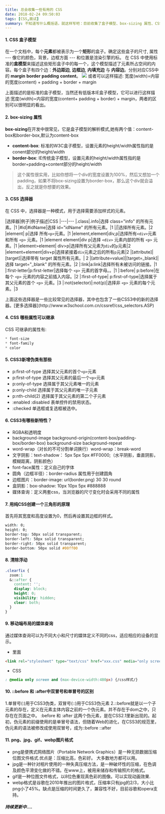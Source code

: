 ```yaml
---
title: 总会收集一些有用的 CSS
date: 2018-02-24 09:50:03
tags: [CSS,面试]
summary: 不知道写什么概括语，就这样写吧：目前收集了盒子模型、box-sizing 属性、CSS 选择器、CSS 继承属性、CSS3新特性等等。
---
```

#### 1. CSS 盒子模型
在一个文档中，每个**元素**都被表示为一个**矩形**的盒子。确定这些盒子的尺寸, 属性 --- 像它的颜色，背景，边框方面 --- 和位置是渲染引擎的标。
在 CSS 中使用标准的**盒模型**来描述这些矩形盒子中的每一个，这个模型描述了元素所占空间的内容。每个盒子有四个边：**外边距边**, **边框边**, **内填充边** 与 **内容边**。分别对应CSS中的 **margin** **border** **padding** **content**。
<img src="/blog/img/css-interview/boxmodel.png">
或者可以这样描述: 宽度(width)=内容的宽度(content) + padding + border + margin
<p class="tip">上面描述的是标准的盒子模型，当然还有低版本IE盒子模型，它可以进行这样描述:宽度(width)=内容的宽度(content+ padding + border) + margin，两者的区别可以很明显的看出。</p>

#### 2. box-sizing 属性
**box-sizing**在开发中很常见，它是盒子模型的解析模式,她有两个值：content-box和border-box,默认为content-box
* **content-box**: 标准的W3C盒子模型，设置元素的height/width属性指的是conent部分的height/width
* **border-box**: IE传统盒子模型，设置元素的height/width属性指的是border+padding+content部分的height/width

> 这个属性很实用，比如你想将一个div的宽度设置为100%，然后又想加一个padding，如果不将box-sizing设置为border-box，那么这个div就会溢出，反之就是你想要的效果。

#### 3. CSS 选择器
在 CSS 中，选择器是一种模式，用于选择需要添加样式的元素。

|选择器|例子|例子描述|CSS
|---|---
|.class|.info|选择 class="info" 的所有元素。|1
|#id|#idName|选择 id="idName" 的所有元素。|1
|*|*|选择所有元素。|2
|element|	p|选择 所有`<p>`元素。|1
|element,element|div,p|选择所有`<div>`元素和所有 `<p>` 元素。|1
|element element|div p|选择 `<div>` 元素内部的所有 `<p>` 元素。|1
|element>element|	div>p|选择所有父元素为`div`的`p`元素|2
|element+element|div+p|选择紧接着`div`元素之后的所有`p`元素|2
|[attribute]|[target]|选择带有 target 属性所有元素。|	2
|[attribute=value]|[target=_blank]|选择 target="_blank" 的所有元素。|2
|:link|a:link|选择所有未被访问的链接。|1
|:first-letter|p:first-letter|选择每个 `<p>` 元素的首字母。。|1
|:before|	p:before|在每个 `<p>` 元素的内容之前插入内容。|2
|:first-of-type|	p:first-of-type|选择属于其父元素的首个 `<p>` 元素。|3
|:not(selector)|:not(p)|选择非 `<p>` 元素的每个元素。|3

<p class="tip">上面这些选择器是一些比较常见的选择器，其中也包含了一些CSS3中的新的选择器。[更多选择器](http://www.w3school.com.cn/cssref/css_selectors.ASP)</p>

#### 4. CSS 哪些属性可以继承
CSS 可继承的属性有: 
``` css
* font-size 
* font-family 
* color
```

#### 5. CSS3新增伪类有那些
* p:first-of-type 选择其父元素的首个`<p>`元素
* p:first-of-type 选择其父元素的最后一个`<p>`元素
* p:only-of-type 选择属于其父元素唯一的元素
* p:only-child 选择属于其父元素的唯一子元素
* p:nth-child(2) 选择属于其父元素的第二个子元素
* :enabled :disabled 表单控件的禁用状态。
* :checked 单选框或复选框被选中。

#### 6. CSS3有哪些新特性？
* RGBA和透明度
* background-image background-origin(content-box/padding-box/border-box) background-size background-repeat
* word-wrap（对长的不可分割单词换行）word-wrap：break-word
* 文字阴影：text-shadow： 5px 5px 5px #FF0000;（水平阴影，垂直阴影，模糊距离，阴影颜色）
* font-face属性：定义自己的字体
* 圆角（边框半径）：border-radius 属性用于创建圆角
* 边框图片：border-image: url(border.png) 30 30 round
* 盒阴影：box-shadow: 10px 10px 5px #888888
* 媒体查询：定义两套css，当浏览器的尺寸变化时会采用不同的属性

#### 7. 用纯CSS创建一个三角形的原理
首先将其宽度和高度设置为0，然后再设置其边框的样式。
``` css
width: 0;
height: 0;
border-top: 50px solid transparent;
border-left: 50px solid transparent;
border-right: 50px solid transparent;
border-bottom: 50px solid #00ff00
```

#### 8. 清除浮动
``` css
.clearfix {
  zoom:1
  &::after {
    content: '';
    display: block;
    height: 0;
    visibility: hidden;
    clear: both;
  }
}
```

#### 9. 移动端布局的媒体查询
通过媒体查询可以为不同大小和尺寸的媒体定义不同的css，适应相应的设备的显示。
* <head></head>里面
``` html
<link rel="stylesheet" type="text/css" href="xxx.css" media="only screen and (max-device-width:480px)">
```
* CSS
``` css
: @media only screen and (max-device-width:480px) {/css样式/}
```

#### 10.  ::before 和 :after中双冒号和单冒号的区别
1.单冒号(:)用于CSS3伪类，双冒号(::)用于CSS3伪元素
2.::before就是以一个子元素的存在，定义在元素主体内容之前的一个伪元素。并不存在于dom之中，只存在在页面之中。
:before 和 :after 这两个伪元素，是在CSS2.1里新出现的。起初，伪元素的前缀使用的是单冒号语法，但随着Web的进化，在CSS3的规范里，伪元素的语法被修改成使用双冒号，成为::before ::after

#### 11. png、jpg、gif、webp图片格式
* png是便携式网络图片（Portable Network Graphics）是一种无损数据压缩位图文件格式.优点是：压缩比高，色彩好。 大多数地方都可以用。
* jpg是一种针对相片使用的一种失真压缩方法，是一种破坏性的压缩，在色调及颜色平滑变化做的不错。在www上，被用来储存和传输照片的格式。
* gif是一种位图文件格式，以8位色重现真色彩的图像。可以实现动画效果.
* webp格式是谷歌在2010年推出的图片格式，压缩率只有jpg的2/3，大小比png小了45%。缺点是压缩的时间更久了，兼容性不好，目前谷歌和opera支持。

##### 持续更新中....
